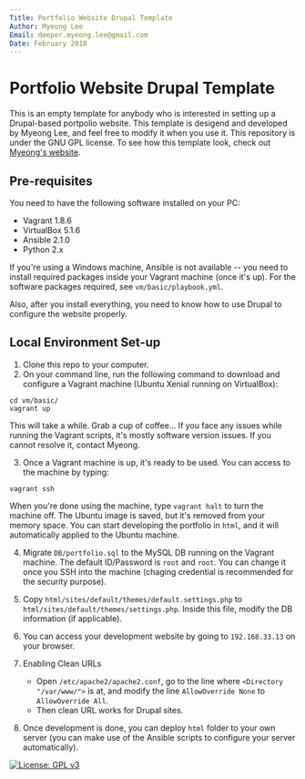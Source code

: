 ```yaml
---
Title: Portfolio Website Drupal Template 
Author: Myeong Lee 
Email: deeper.myeong.lee@gmail.com
Date: February 2018
---
```


# Portfolio Website Drupal Template 

This is an empty template for anybody who is interested in setting up a Drupal-based portpolio website. This template is desigend and developed by Myeong Lee, and feel free to modify it when you use it. This repository is under the GNU GPL license. 
To see how this template look, check out [Myeong's website](http://myeonglee.com).

## Pre-requisites
You need to have the following software installed on your PC:
- Vagrant 1.8.6
- VirtualBox 5.1.6
- Ansible 2.1.0 
- Python 2.x

If you're using a Windows machine, Ansible is not available -- you need to install required packages inside your Vagrant machine (once it's up). For the software packages required, see `vm/basic/playbook.yml`. 

Also, after you install everything, you need to know how to use Drupal to configure the website properly. 

## Local Environment Set-up

1. Clone this repo to your computer.
2. On your command line, run the following command to download and configure a Vagrant machine (Ubuntu Xenial running on VirtualBox):
```
cd vm/basic/
vagrant up
```
This will take a while. Grab a cup of coffee...
If you face any issues while running the Vagrant scripts, it's mostly software version issues. If you cannot resolve it, contact Myeong. 

3. Once a Vagrant machine is up, it's ready to be used. You can access to the machine by typing:
``` 
vagrant ssh
```
When you're done using the machine, type `vagrant halt` to turn the machine off. The Ubuntu image is saved, but it's removed from your memory space. 
You can start developing the portfolio in `html`, and it will automatically applied to the Ubuntu machine. 

4. Migrate `DB/portfolio.sql` to the MySQL DB running on the Vagrant machine. The default ID/Password is `root` and `root`. You can change it once you SSH into the machine (chaging credential is recommended for the security purpose). 

5. Copy `html/sites/default/themes/default.settings.php` to `html/sites/default/themes/settings.php`. Inside this file, modify the DB information (if applicable).

6. You can access your development website by going to `192.168.33.13` on your browser.

7. Enabling Clean URLs
	- Open `/etc/apache2/apache2.conf`, go to the line where `<Directory "/var/www/">` is at, and modify the line `AllowOverride None` to `AllowOverride All`. 	
	- Then clean URL works for Drupal sites. 

8. Once development is done, you can deploy `html` folder to your own server (you can make use of the Ansible scripts to configure your server automatically).


[![License: GPL v3](https://img.shields.io/badge/License-GPL%20v3-blue.svg)](https://www.gnu.org/licenses/gpl-3.0)